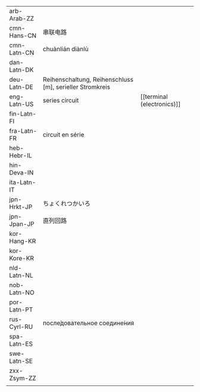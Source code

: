 | | | |
|-|-|-|
| arb-Arab-ZZ |  |  |
| cmn-Hans-CN | 串联电路 |  |
| cmn-Latn-CN | chuànlián diànlù |  |
| dan-Latn-DK |  |  |
| deu-Latn-DE | Reihenschaltung, Reihenschluss [m], serieller Stromkreis |  |
| eng-Latn-US | series circuit | [[terminal (electronics)]] |
| fin-Latn-FI |  |  |
| fra-Latn-FR | circuit en série |  |
| heb-Hebr-IL |  |  |
| hin-Deva-IN |  |  |
| ita-Latn-IT |  |  |
| jpn-Hrkt-JP | ちょくれつかいろ |  |
| jpn-Jpan-JP | 直列回路 |  |
| kor-Hang-KR |  |  |
| kor-Kore-KR |  |  |
| nld-Latn-NL |  |  |
| nob-Latn-NO |  |  |
| por-Latn-PT |  |  |
| rus-Cyrl-RU | после́довательное соедине́ния |  |
| spa-Latn-ES |  |  |
| swe-Latn-SE |  |  |
| zxx-Zsym-ZZ |  |  |
|  |  |  |